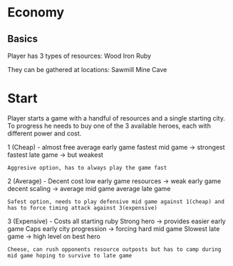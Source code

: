 # Economy

## Basics
Player has 3 types of resources:
Wood
Iron
Ruby

They can be gathered at locations:
Sawmill
Mine
Cave


# Start
Player starts a game with a handful of resources and a single starting city.
To progress he needs to buy one of the 3 available heroes, each with different power and cost.



1 (Cheap) - almost free
	average early game
	fastest mid game -> strongest
	fastest late game -> but weakest

	Aggresive option, has to always play the game fast

2 (Average) - Decent cost
	low early game resources -> weak early game
	decent scaling -> average mid game
	average late game

	Safest option, needs to play defensive mid game against 1(cheap) and has to force timing attack against 3(expensive)

3 (Expensive) - Costs all starting ruby
	Strong hero -> provides easier early game
	Caps early city progression  -> forcing hard mid game
	Slowest late game  -> high level on best hero

	Cheese, can rush opponents resource outposts but has to camp during mid game hoping to survive to late game